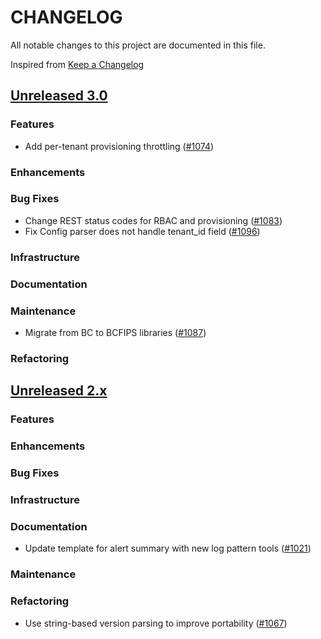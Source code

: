 # CHANGELOG
All notable changes to this project are documented in this file.

Inspired from [Keep a Changelog](https://keepachangelog.com/en/1.1.0/)

## [Unreleased 3.0](https://github.com/opensearch-project/flow-framework/compare/2.x...HEAD)
### Features
- Add per-tenant provisioning throttling ([#1074](https://github.com/opensearch-project/flow-framework/pull/1074))

### Enhancements
### Bug Fixes
- Change REST status codes for RBAC and provisioning ([#1083](https://github.com/opensearch-project/flow-framework/pull/1083))
- Fix Config parser does not handle tenant_id field ([#1096](https://github.com/opensearch-project/flow-framework/pull/1096))

### Infrastructure
### Documentation
### Maintenance
- Migrate from BC to BCFIPS libraries ([#1087](https://github.com/opensearch-project/flow-framework/pull/1087))

### Refactoring

## [Unreleased 2.x](https://github.com/opensearch-project/flow-framework/compare/2.18...2.x)
### Features
### Enhancements
### Bug Fixes
### Infrastructure
### Documentation
- Update template for alert summary with new log pattern tools ([#1021](https://github.com/opensearch-project/flow-framework/pull/1021))

### Maintenance
### Refactoring
- Use string-based version parsing to improve portability ([#1067](https://github.com/opensearch-project/flow-framework/pull/1067))
